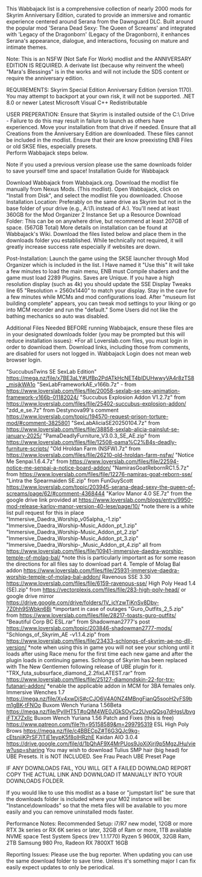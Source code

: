 This Wabbajack list is a comprehensive collection of nearly 2000 mods for Skyrim Anniversary Edition, curated to provide an immersive and romantic experience centered around Serana from the Dawnguard DLC. Built around the popular mod 'Serana Dead Sexy: The Queen of Screams' and integrated with 'Legacy of the Dragonborn' (Legacy of the Dragonborn), it enhances Serana's appearance, dialogue, and interactions, focusing on mature and intimate themes. 

Note: This is an NSFW (Not Safe For Work) modlist and the ANNIVERSARY EDITION IS REQUIRED.  A derivate list (because why reinvent the wheel) "Mara's Blessings" is in the works and will not include the SDS content or require the anniversary edition. 

REQUIREMENTS:
Skyrim Special Edition Anniversary Edition (version 1170).  You may attempt to backport at your own risk, it will not be supported. 
.NET 8.0﻿ or newer
Latest Microsoft Visual C++ Redistributable


USER PREPERATION: 
Ensure that Skyrim is installed outside of the C:\ Drive - Failure to do this may result in failure to launch as others have experienced. Move your installation from that drive if needed. 
Ensure that all Creations from the Anniversary Edition are downloaded. These files cannot be included in the modlist.
Ensure that their are know preexisting ENB Files or old SKSE files, especially presets.  
Perform Wabbajack steps below. 

Note if you used a previous version please use the same downloads folder to save yourself time and space! 
Installation Guide for Wabbajack

Download Wabbajack from Wabbajack.org﻿.
Download the modlist file manually from Nexus Mods﻿. (This modlist).
Open Wabbajack, click on "Install from Disk", and select the modlist file you downloaded.
Choose Installation Location:
Preferably on the same drive as Skyrim but not in the base folder of your drive (e.g., A:\1\ instead of A:\).
You'll need at least 360GB for the Mod Organizer 2 Instance
Set up a Resource Download Folder:
This can be on anywhere drive, but recommend at least 207GB of space. (567GB Total)
More details on installation can be found at Wabbajack's Wiki﻿.
Download the files listed below and place them in the downloads folder you established. While technically not required, it will greatly increase success rate especially if websites are down. 


Post-Installation:
Launch the game using the SKSE launcher through Mod Organizer﻿ which is included in the list. I Have named it "Use this" 
It will take a few minutes to load the main menu, ENB must Compile shaders and the game must load 2289 Plugins.
Saves are Unique. 
If you have a high resolution display (such as 4k) you should update the SSE Display Tweaks line 65 "Resolution = 2560x1440" to match your display.
Stay in the cave for a few minutes while MCMs and mod configurations load. After "museum list building complete" appears, you can tweak mod settings to your liking or go into MCM recorder and run the "default." Some Users did not like the bathing mechanics so auto was disabled. 

Additional Files Needed BEFORE running Wabbajack, ensure these files are in your designated downloads folder (you may be prompted but this will reduce installation issues): 
*For all Loverslab.com files, you must login in order to download them. Download links, including those from comments, are disabled for users not logged in. Wabbajack Login does not mean web browser login. 

"SuccubusTwins SE SexLab Edition" https://mega.nz/file/x7BE3aLY#UfBp2PdATkHcNET4bIDUHwwyVA4r8zTS8_misjkWA1o﻿
"SexLabFrameworkAE_v166b.7z" - from https://www.loverslab.com/files/file/20058-sexlab-se-sex-animation-framework-v166b-01182024/ 
"Succubus Explosion Addon V1.2.7z" from https://www.loverslab.com/files/file/25402-succubus-explosion-addon/ 
"zdd_e_se.7z" from Destynova99's comment https://www.loverslab.com/topic/194570-request-prison-torture-mod/#comment-3825801 
"SexLabAliciaSE20250104.7z" from https://www.loverslab.com/files/file/38858-sexlab-alicia-painslut-se-january-2025/ 
"PamaDeadlyFurniture_V3.0.3_SE_AE.zip" from https://www.loverslab.com/files/file/12508-pama%C2%B4s-deadly-furniture-scripts/ 
"Old Hroldan Farm (NSFW).7z" from https://www.loverslab.com/files/file/26210-old-hroldan-farm-nsfw/ 
"Notice Me Senpai.1.6.4.7z" from https://www.loverslab.com/files/file/22594-notice-me-senpai-a-notice-board-addon/ 
"NamirasGoatRebornRC1.5.7z" from https://www.loverslab.com/files/file/12276-namiras-goat-reborn-sse/ 
"Lintra the Spearmaiden SE.zip" from FunGuyScott https://www.loverslab.com/topic/203945-serana-dead-sexy-the-queen-of-screams/page/62/#comment-4368444 
"Karlov Manor 4.0 SE.7z" from the google drive link provided at https://www.loverslab.com/blogs/entry/9950-mod-release-karlov-manor-version-40-lese/page/10/ *note there is a white list pull request for this in place
"Immersive_Daedra_Worship_v05alpha_-1.zip" "Immersive_Daedra_Worship-Music_Addon_pt_1.zip" "Immersive_Daedra_Worship-Music_Addon_pt_2.zip" "Immersive_Daedra_Worship-Music_Addon_pt_3.zip" "Immersive_Daedra_Worship-_Music_Addon_pt_4.zip" all from https://www.loverslab.com/files/file/10941-immersive-daedra-worship-temple-of-molag-bal/ *note this is particularly important as for some reason the directions for all files say to download part 4.
Temple of Molag Bal addon https://www.loverslab.com/files/file/25931-immersive-daedra-worship-temple-of-molag-bal-addon/﻿
Ravenous SSE 3.30 https://www.loverslab.com/files/file/6159-ravenous-sse/﻿
High Poly Head 1.4 (SE).zip" from https://vectorplexis.com/files/file/283-high-poly-head/ or google drive mirror https://drive.google.com/drive/folders/1V_jcYzwTiKnSv8Dbv-7Z0hh9SWbkn6Bi *important in case of outages
"Guro_Outfits_2_5.zip" from https://www.loverslab.com/files/file/28217-toasts-guro-outfits/ 
"Beautiful Corp BC ESL.rar" from Shadowman2777's post https://www.loverslab.com/topic/203846-shadowman2777-mods/ 
"Schlongs_of_Skyrim_AE -v1.1.4.zip" from https://www.loverslab.com/files/file/23433-schlongs-of-skyrim-ae-no-dll-version/ *note when using this in game you will not see your schlong until it loads after using Race menu for the first time each new game and after the plugin loads in continuing games. 
Schlongs of Skyrim has been replaced with The New Gentlemen﻿ following release of UBE plugin for it. 
"TRX_futa_subsurface_diamond_2.2fixLATEST.rar" from https://www.loverslab.com/files/file/25127-diamondskin-22-for-trx-futanari-addon/ *enable the applicable addon in MCM for 3BA females only. 
Immersive Wenches 1.7 https://mega.nz/file/Xv4xwDjS#cCJO6V4A0NZ4MBngFjanQ5sooH2yFS9bm1gBK-tFNOo 
Buxom Wench Yuriana 1.56Beta https://mega.nz/file/PyIlHT5T#oQlM4WE0JGkSOyCz2UvpQQsg7dHgsUbvgiFTX7ZxIlc
Buxom Wench Yuriana 1.56 Patch and Fixes (this is free) https://www.patreon.com/file?h=95158589&m=299795319﻿
ESL High Poly Brows   https://mega.nz/file/c4BBECpZ#T6G3QJc9kg-cEtsniiKPrSF7ITiE1eypK5f8olHRzhE
Kaidan AIO 3.0.4 https://drive.google.com/file/d/1bQhAF9X4MrPUos9JoXiXjrj9p5MgzJHu/view?usp=sharing﻿﻿﻿
You may wish to download Tulius SMP hair (big head) for UBE Presets. It is NOT INCLUDED. See Frau Peach UBE Preset Page﻿﻿﻿

IF ANY DOWNLOADS FAIL, YOU WILL GET A FAILED DOWNLOAD REPORT COPY THE ACTUAL LINK AND DOWNLOAD IT MANUALLY INTO YOUR DOWNLOADS FOLDER.

If you would like to use this modlist as a base or "jumpstart list" be sure that the downloads folder is included where your M02 instance will be: "Instance\downloads" so that the meta files will be available to you more easily and you can remove uninstalled mods faster. 

Performance Notes:
Recommended Setup: i7/R7 new model, 12GB or more RTX 3k series or RX 6K series or later, 32GB of Ram or more, 1TB available NVME space
Test System Specs (rev 1.1.1770) Ryzen 5 9600X, 32GB Ram, 2TB Samsung 980 Pro, Radeon RX 7800XT 16GB

Reporting Issues:
﻿Please use the bug reporter. When updating you can use the same download folder to save time. Unless it's something major I can fix easily expect updates to only be periodical.
